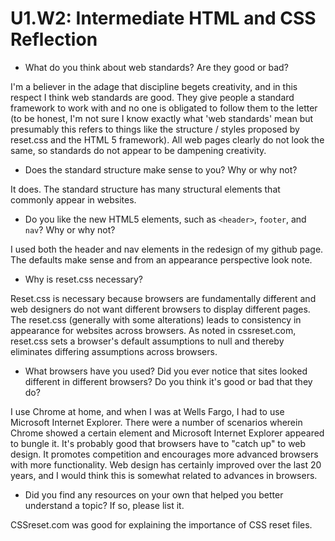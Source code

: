 # U1.W2: Intermediate HTML and CSS Reflection

* What do you think about web standards? Are they good or bad?

I'm a believer in the adage that discipline begets creativity, and in this respect I think web standards are good. They give people a standard framework to work with and no one is obligated to follow them to the letter (to be honest, I'm not sure I know exactly what 'web standards' mean but presumably this refers to things like the structure / styles proposed by reset.css and the HTML 5 framework). All web pages clearly do not look the same, so standards do not appear to be dampening creativity. 

* Does the standard structure make sense to you? Why or why not?

It does. The standard structure has many structural elements that commonly appear in websites. 

* Do you like the new HTML5 elements, such as `<header>`, `footer`, and `nav`? Why or why not?

I used both the header and nav elements in the redesign of my github page. The defaults make sense and from an appearance perspective look note. 

* Why is reset.css necessary? 

Reset.css is necessary because browsers are fundamentally different and web designers do not want different browsers to display different pages. The reset.css (generally with some alterations) leads to consistency in appearance for websites across browsers. As noted in cssreset.com, reset.css sets a browser's default assumptions to null and thereby eliminates differing assumptions across browsers.

* What browsers have you used? Did you ever notice that sites looked different in different browsers? Do you think it's good or bad that they do?

I use Chrome at home, and when I was at Wells Fargo, I had to use Microsoft Internet Explorer. There were a number of scenarios wherein Chrome showed a certain element and Microsoft Internet Explorer appeared to bungle it. It's probably good that browsers have to "catch up" to web design. It promotes competition and encourages more advanced browsers with more functionality. Web design has certainly improved over the last 20 years, and I would think this is somewhat related to advances in browsers.

* Did you find any resources on your own that helped you better understand a topic? If so, please list it.

CSSreset.com was good for explaining the importance of CSS reset files. 
